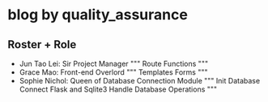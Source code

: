 # blog by quality_assurance

Roster + Role
---
* Jun Tao Lei: Sir Project Manager 
  """
    Route Functions
  """
* Grace Mao: Front-end Overlord
  """
    Templates
    Forms
  """
* Sophie Nichol: Queen of Database Connection Module
  """
    Init Database
    Connect Flask and Sqlite3
    Handle Database Operations
  """

